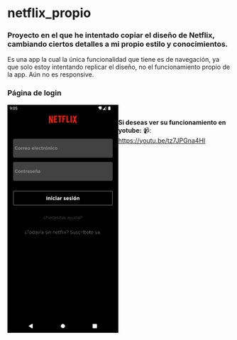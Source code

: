 # netflix_propio

### Proyecto en el que he intentado copiar el diseño de Netflix, cambiando ciertos detalles a mi propio estilo y conocimientos.

Es una app la cual la única funcionalidad que tiene es de navegación, ya que solo estoy intentando replicar el diseño, no el funcionamiento propio de la app.
Aún no es responsive.

### Página de login

<img src="/screenshots/Screenshot_1644522008.png" align="left" width="250" ><br>

**Si deseas ver su funcionamiento en yotube:**
📹: https://youtu.be/tz7JPGna4HI

